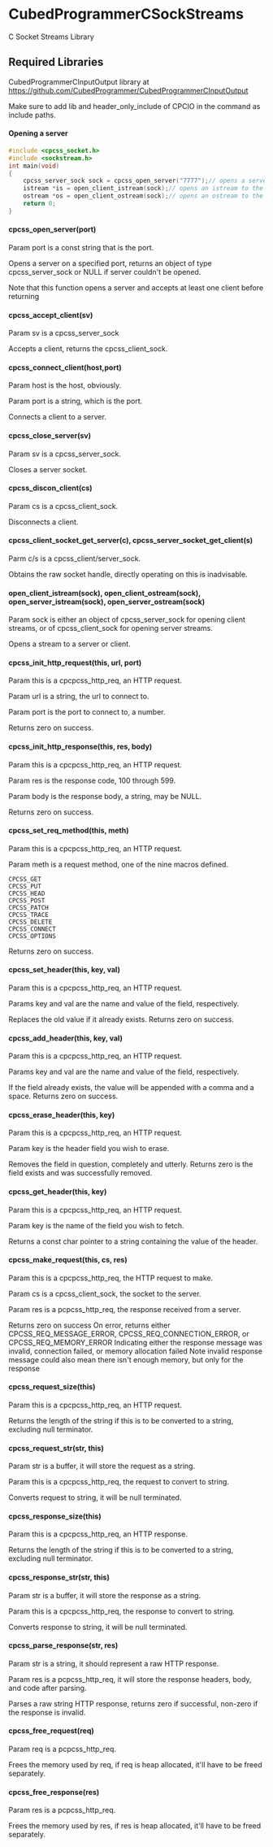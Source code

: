 # CubedProgrammerCSockStreams
C Socket Streams Library
## Required Libraries
CubedProgrammerCInputOutput library at https://github.com/CubedProgrammer/CubedProgrammerCInputOutput

Make sure to add lib and header_only_include of CPCIO in the command as include paths.
#### Opening a server
```c
#include <cpcss_socket.h>
#include <sockstream.h>
int main(void)
{
    cpcss_server_sock sock = cpcss_open_server("7777");// opens a server on port 7777 and accepts a client
    istream *is = open_client_istream(sock);// opens an istream to the client
    ostream *os = open_client_ostream(sock);// opens an ostream to the client
    return 0;
}
```

#### cpcss_open_server(port)
Param port is a const string that is the port.

Opens a server on a specified port, returns an object of type cpcss_server_sock or NULL if server couldn't be opened.

Note that this function opens a server and accepts at least one client before returning
#### cpcss_accept_client(sv)
Param sv is a cpcss_server_sock

Accepts a client, returns the cpcss_client_sock.
#### cpcss_connect_client(host,port)
Param host is the host, obviously.

Param port is a string, which is the port.

Connects a client to a server.
#### cpcss_close_server(sv)
Param sv is a cpcss_server_sock.

Closes a server socket.
#### cpcss_discon_client(cs)
Param cs is a cpcss_client_sock.

Disconnects a client.
#### cpcss_client_socket_get_server(c), cpcss_server_socket_get_client(s)
Parm c/s is a cpcss_client/server_sock.

Obtains the raw socket handle, directly operating on this is inadvisable.
#### open_client_istream(sock), open_client_ostream(sock), open_server_istream(sock), open_server_ostream(sock)
Param sock is either an object of cpcss_server_sock for opening client streams, or of cpcss_client_sock for opening server streams.

Opens a stream to a server or client.
#### cpcss_init_http_request(this, url, port)
Param this is a cpcpcss_http_req, an HTTP request.

Param url is a string, the url to connect to.

Param port is the port to connect to, a number.

Returns zero on success.
#### cpcss_init_http_response(this, res, body)
Param this is a cpcpcss_http_req, an HTTP request.

Param res is the response code, 100 through 599.

Param body is the response body, a string, may be NULL.

Returns zero on success.
#### cpcss_set_req_method(this, meth)
Param this is a cpcpcss_http_req, an HTTP request.

Param meth is a request method, one of the nine macros defined.
```
CPCSS_GET
CPCSS_PUT
CPCSS_HEAD
CPCSS_POST
CPCSS_PATCH
CPCSS_TRACE
CPCSS_DELETE
CPCSS_CONNECT
CPCSS_OPTIONS
```
Returns zero on success.
#### cpcss_set_header(this, key, val)
Param this is a cpcpcss_http_req, an HTTP request.

Params key and val are the name and value of the field, respectively.

Replaces the old value if it already exists.
Returns zero on success.
#### cpcss_add_header(this, key, val)
Param this is a cpcpcss_http_req, an HTTP request.

Params key and val are the name and value of the field, respectively.

If the field already exists, the value will be appended with a comma and a space.
Returns zero on success.
#### cpcss_erase_header(this, key)
Param this is a cpcpcss_http_req, an HTTP request.

Param key is the header field you wish to erase.

Removes the field in question, completely and utterly.
Returns zero is the field exists and was successfully removed.
#### cpcss_get_header(this, key)
Param this is a cpcpcss_http_req, an HTTP request.

Param key is the name of the field you wish to fetch.

Returns a const char pointer to a string containing the value of the header.
#### cpcss_make_request(this, cs, res)
Param this is a cpcpcss_http_req, the HTTP request to make.

Param cs is a cpcss_client_sock, the socket to the server.

Param res is a pcpcss_http_req, the response received from a server.

Returns zero on success
On error, returns either CPCSS_REQ_MESSAGE_ERROR, CPCSS_REQ_CONNECTION_ERROR, or CPCSS_REQ_MEMORY_ERROR
Indicating either the response message was invalid, connection failed, or memory allocation failed
Note invalid response message could also mean there isn't enough memory, but only for the response
#### cpcss_request_size(this)
Param this is a cpcpcss_http_req, an HTTP request.

Returns the length of the string if this is to be converted to a string, excluding null terminator.
#### cpcss_request_str(str, this)
Param str is a buffer, it will store the request as a string.

Param this is a cpcpcss_http_req, the request to convert to string.

Converts request to string, it will be null terminated.
#### cpcss_response_size(this)
Param this is a cpcpcss_http_req, an HTTP response.

Returns the length of the string if this is to be converted to a string, excluding null terminator.
#### cpcss_response_str(str, this)
Param str is a buffer, it will store the response as a string.

Param this is a cpcpcss_http_req, the response to convert to string.

Converts response to string, it will be null terminated.
#### cpcss_parse_response(str, res)
Param str is a string, it should represent a raw HTTP response.

Param res is a pcpcss_http_req, it will store the response headers, body, and code after parsing.

Parses a raw string HTTP response, returns zero if successful, non-zero if the response is invalid.
#### cpcss_free_request(req)
Param req is a pcpcss_http_req.

Frees the memory used by req, if req is heap allocated, it'll have to be freed separately.
#### cpcss_free_response(res)
Param res is a pcpcss_http_req.

Frees the memory used by res, if res is heap allocated, it'll have to be freed separately.






